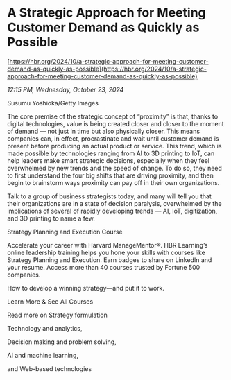 # A Strategic Approach for Meeting Customer Demand as Quickly as Possible

[https://hbr.org/2024/10/a-strategic-approach-for-meeting-customer-demand-as-quickly-as-possible](https://hbr.org/2024/10/a-strategic-approach-for-meeting-customer-demand-as-quickly-as-possible)

*12:15 PM, Wednesday, October 23, 2024*

Susumu Yoshioka/Getty Images

The core premise of the strategic concept of “proximity” is that, thanks to digital technologies, value is being created closer and closer to the moment of demand — not just in time but also physically closer. This means companies can, in effect, procrastinate and wait until customer demand is present before producing an actual product or service. This trend, which is made possible by technologies ranging from AI to 3D printing to IoT, can help leaders make smart strategic decisions, especially when they feel overwhelmed by new trends and the speed of change. To do so, they need to first understand the four big shifts that are driving proximity, and then begin to brainstorm ways proximity can pay off in their own organizations.

Talk to a group of business strategists today, and many will tell you that their organizations are in a state of decision paralysis, overwhelmed by the implications of several of rapidly developing trends — AI, IoT, digitization, and 3D printing to name a few.

Strategy Planning and Execution Course

Accelerate your career with Harvard ManageMentor®. HBR Learning’s online leadership training helps you hone your skills with courses like Strategy Planning and Execution. Earn badges to share on LinkedIn and your resume. Access more than 40 courses trusted by Fortune 500 companies.

How to develop a winning strategy—and put it to work.

Learn More & See All Courses

Read more on Strategy formulation

Technology and analytics,

Decision making and problem solving,

AI and machine learning,

and Web-based technologies

